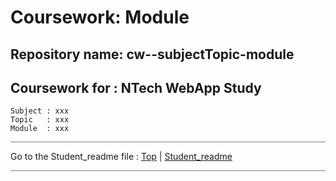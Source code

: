 # Coursework: Module

## Repository name:  cw--subjectTopic-module

## Coursework for : NTech WebApp Study

    Subject : xxx
    Topic   : xxx
    Module  : xxx

<hr style="background: gray" />

Go to the Student_readme file :  [Top](#) | [Student_readme](Student_readme.md#)

<hr style="background: gray" />

